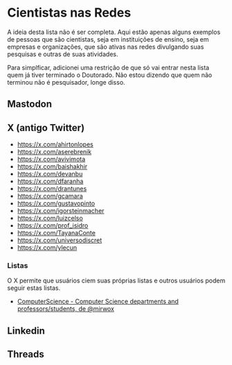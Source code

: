# Cientistas nas Redes

A ideia desta lista não é ser completa. Aqui estão apenas alguns exemplos de pessoas que são cientistas, seja em instituições de ensino, seja em empresas e organizações, que são ativas nas redes divulgando suas pesquisas e outras de suas atividades.

Para simplficar, adicionei uma restrição de que só vai entrar nesta lista quem já tiver terminado o Doutorado. Não estou dizendo que quem não terminou não é pesquisador, longe disso.

## Mastodon


## X (antigo Twitter)

- <https://x.com/ahirtonlopes>
- <https://x.com/aserebrenik>
- <https://x.com/avivimota>
- <https://x.com/baishakhir>
- <https://x.com/devanbu>
- <https://x.com/dfaranha>
- <https://x.com/drantunes>
- <https://x.com/gcamara>
- <https://x.com/gustavopinto>
- <https://x.com/igorsteinmacher>
- <https://x.com/luizcelso>
- <https://x.com/prof_isidro>
- <https://x.com/TayanaConte>
- <https://x.com/universodiscret>
- <https://x.com/ylecun>

### Listas

O X permite que usuários ciem suas próprias listas e outros usuários podem seguir estas listas.

- [ComputerScience - Computer Science departments and professors/students, de @mirwox](https://x.com/i/lists/1293287165615648768)

## Linkedin

## Threads
